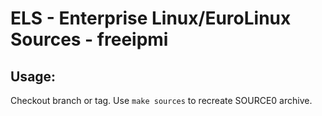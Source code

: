 # ELS - Enterprise Linux/EuroLinux Sources - freeipmi
 
## Usage:
  Checkout branch or tag. Use `make sources` to recreate  SOURCE0 archive.
